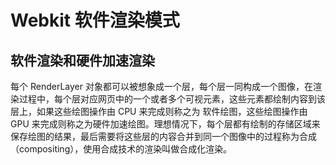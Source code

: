 # Webkit 软件渲染模式



## 软件渲染和硬件加速渲染

每个 RenderLayer 对象都可以被想象成一个层，每个层一同构成一个图像，在渲染过程中，每个层对应网页中的一个或者多个可视元素，这些元素都绘制内容到该层上，如果这些绘图操作由 CPU 来完成则称之为 软件绘图，这些绘图操作由 GPU 来完成则称之为硬件加速绘图。理想情况下，每个层都有绘制的存储区域来保存绘图的结果，最后需要将这些层的内容合并到同一个图像中的过程称为合成（compositing），使用合成技术的渲染叫做合成化渲染。